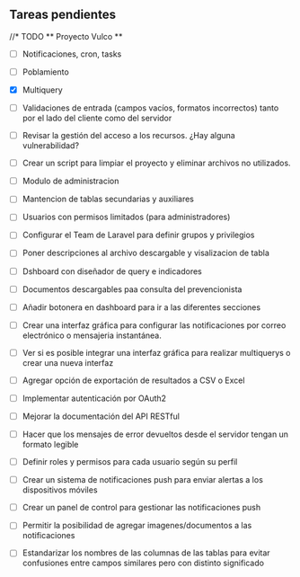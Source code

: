 ## Tareas pendientes
//* TODO
** Proyecto Vulco **

* [ ] Notificaciones, cron, tasks
* [ ] Poblamiento
* [x] Multiquery
* [ ] Validaciones  de entrada (campos vacíos, formatos incorrectos) tanto por el lado del cliente como del servidor
* [ ] Revisar la gestión del acceso a los recursos. ¿Hay alguna vulnerabilidad?
* [ ] Crear un script para limpiar el proyecto y eliminar archivos no utilizados.
* [ ] Modulo de administracion
* [ ] Mantencion de tablas secundarias y auxiliares
* [ ] Usuarios con permisos limitados (para administradores)
* [ ] Configurar el Team de Laravel para definir grupos y privilegios
* [ ] Poner descripciones al archivo descargable y visalizacion de tabla
* [ ] Dshboard con diseñador de query e indicadores
* [ ] Documentos descargables paa consulta del prevencionista
* [ ] Añadir botonera en dashboard para ir a las diferentes secciones
* [ ] Crear una interfaz gráfica para configurar las notificaciones por correo electrónico o mensajeria instantánea.
* [ ] Ver si es posible integrar una interfaz gráfica para realizar multiquerys o crear una nueva interfaz
* [ ] Agregar opción de exportación de resultados a CSV o Excel
* [ ] Implementar autenticación por OAuth2
* [ ] Mejorar la documentación del API RESTful
* [ ] Hacer que los mensajes de error devueltos desde el servidor tengan un formato legible
* [ ] Definir roles y permisos para cada usuario según su perfil
* [ ] Crear un sistema de notificaciones push para enviar alertas a los dispositivos móviles
* [ ] Crear un panel de control para gestionar las notificaciones push
* [ ] Permitir la posibilidad de agregar imagenes/documentos a las notificaciones
* [ ] Estandarizar los nombres de las columnas de las tablas para evitar confusiones entre campos similares pero con distinto significado

